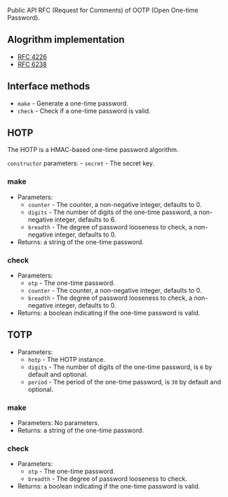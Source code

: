 Public API RFC (Request for Comments) of OOTP (Open One-time Password).

## Alogrithm implementation

 * [RFC 4226](https://tools.ietf.org/html/rfc4226)
 * [RFC 6238](https://tools.ietf.org/html/rfc6238)

## Interface methods

 * `make` - Generate a one-time password.
 * `check` - Check if a one-time password is valid.

## HOTP

The HOTP is a HMAC-based one-time password algorithm.

`constructor` parameters:
    - `secret` - The secret key.

### make

 * Parameters:
   * `counter` - The counter, a non-negative integer, defaults to 0.
   * `digits` - The number of digits of the one-time password, a non-negative integer, defaults to 6.
   * `breadth` - The degree of password looseness to check, a non-negative integer, defaults to 0.
 * Returns: a string of the one-time password.

### check

 * Parameters:
   * `otp` - The one-time password.
   * `counter` - The counter, a non-negative integer, defaults to 0.
   * `breadth` - The degree of password looseness to check, a non-negative integer, defaults to 0.
 * Returns: a boolean indicating if the one-time password is valid.

## TOTP

 * Parameters:
   * `hotp` - The HOTP instance.
   * `digits` - The number of digits of the one-time password, is `6` by default and optional.
   * `period` - The period of the one-time password, is `30` by default and optional.

### make

 * Parameters: No parameters.
 * Returns: a string of the one-time password.

### check

 * Parameters:
   * `otp` - The one-time password.
   * `breadth` - The degree of password looseness to check.
 * Returns: a boolean indicating if the one-time password is valid.

